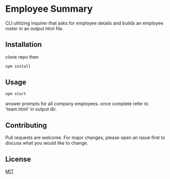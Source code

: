 # Employee Summary

CLI utilizing inquirer that asks for employee details and builds an employee roster in an output html file.

## Installation

clone repo then 

```bash
npm install
```

## Usage

```node.js
npm start
```

answer prompts for all company employees. once complete refer to 'team.html' in output dir.

## Contributing

Pull requests are welcome. For major changes, please open an issue first to discuss what you would like to change.

## License

[MIT](https://choosealicense.com/licenses/mit/)
